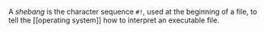 A *shebang* is the character sequence `#!`, used at the beginning of a file, to tell the [[operating system]] how to interpret an executable file. 